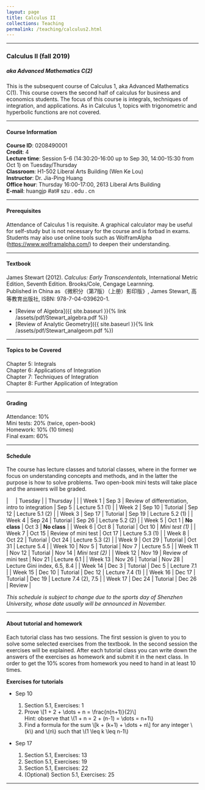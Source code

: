 ```yaml
---
layout: page
title: Calculus II
collections: Teaching
permalink: /teaching/calculus2.html
---
```


---
### Calculus II (fall 2019)
##### aka Advanced Mathematics C(2)

This is the subsequent course of Calculus 1, aka Advanced Mathematics C(1). This course covers the second half of calculus for business and economics students. The focus of this course is integrals, techniques of integration, and applications. As in Calculus 1, topics with trigonometric and hyperbolic functions are not covered.

---
#### Course Information

**Course ID**: 0208490001   
**Credit**: 4    
**Lecture time**: Session 5-6 (14:30:20-16:00 up to Sep 30, 14:00-15:30 from Oct 1) on Tuesday/Thursday    
**Classroom**: H1-502 Liberal Arts Building (Wen Ke Lou)   
**Instructor**: Dr. Jia-Ping Huang   
**Office hour**: Thursday 16:00-17:00, 2613 Liberal Arts Building   
**E-mail**: huangjp #at# szu . edu . cn

---
#### Prerequisites

Attendance of Calculus 1 is requisite. A graphical calculator may be useful for self-study but is not necessary for the course and is forbad in exams. Students may also use online tools such as WolframAlpha (<https://www.wolframalpha.com/>) to deepen their understanding.

---
#### Textbook

James Stewart (2012). *Calculus: Early Transcendentals*, International Metric Edition, Seventh Edition. Brooks/Cole, Cengage Learnning.   
Published in China as 《微积分（第7版）（上册）影印版》, James Stewart, 高等教育出版社, ISBN: 978-7-04-039620-1.

* [Review of Algebra]({{ site.baseurl }}{% link /assets/pdf/Stewart_algebra.pdf %})   
* [Review of Analytic Geometry]({{ site.baseurl }}{% link /assets/pdf/Stewart_analgeom.pdf %})   

---
#### Topics to be Covered

Chapter 5: Integrals   
Chapter 6: Applications of Integration   
Chapter 7: Techniques of Integration   
Chapter 8: Further Application of Integration   

---
#### Grading

Attendance: 10%   
Mini tests: 20% (twice, open-book)   
Homework: 10% (10 times)   
Final exam: 60%   

---
#### Schedule

The course has lecture classes and tutorial classes, where in the former we focus on understanding concepts and methods, and in the latter the purpose is how to solve problems. Two open-book mini tests will take place and the answers will be graded.


| &nbsp; &nbsp; | Tuesday | | Thursday | |
| Week 1 | Sep 3 | Review of differentiation, intro to integration | Sep 5 | Lecture 5.1 (1) |
| Week 2 | Sep 10 | Tutorial | Sep 12 | Lecture 5.1 (2) |
| Week 3 | Sep 17 | Tutorial | Sep 19 | Lecture 5.2 (1) |
| Week 4 | Sep 24 | Tutorial | Sep 26 | Lecture 5.2 (2) |
| Week 5 | Oct 1 | **No class** | Oct 3 | **No class** |
| Week 6 | Oct 8 | Tutorial | Oct 10 | *Mini test (1)* |
| Week 7 | Oct 15 | Review of mini test | Oct 17 | Lecture 5.3 (1) |
| Week 8 | Oct 22 | Tutorial | Oct 24 | Lecture 5.3 (2) |
| Week 9 | Oct 29 | Tutorial | Oct 31 | Lecture 5.4 |
| Week 10 | Nov 5 | Tutorial | Nov 7 | Lecture 5.5  |
| Week 11 | Nov 12 | Tutorial | Nov 14 | *Mini test (2)* |
| Week 12 | Nov 19 | Review of mini test | Nov 21 | Lecture 6.1 |
| Week 13 | Nov 26 | Tutorial | Nov 28 | Lecture Gini index, 6.5, 8.4 |
| Week 14 | Dec 3 | Tutorial | Dec 5 | Lecture 7.1 |
| Week 15 | Dec 10 | Tutorial | Dec 12 | Lecture 7.4 (1) |
| Week 16 | Dec 17 | Tutorial | Dec 19 | Lecture 7.4 (2), 7.5 |
| Week 17 | Dec 24 | Tutorial | Dec 26 | Review |

*This schedule is subject to change due to the sports day of Shenzhen University, whose date usually will be announced in November.*

---
#### About tutorial and homework

Each tutorial class has two sessions. The first session is given to you to solve some selected exercises from the textbook. In the second session the exercises will be explained. After each tutorial class you can write down the answers of the exercises as homework and submit it in the next class. In order to get the 10% scores from homework you need to hand in at least 10 times.

**Exercises for tutorials**

* Sep 10    
  1. Section 5.1, Exercises: 1   
  2. Prove \\[1 + 2 + \dots + n = \frac{n(n+1)}{2}\\]   
    Hint: observe that \\(1 + n = 2 + (n-1) = \dots = n+1\\)   
  3. Find a formula for the sum \\[k + (k+1) + \dots + n\\] for any integer \\(k\\) and \\(n\\) such that \\(1 \leq k \leq n-1\\)

* Sep 17
  1. Section 5.1, Exercises: 13
  2. Section 5.1, Exercises: 19
  3. Section 5.1, Exercises: 22
  4. (Optional) Section 5.1, Exercises: 25



---
